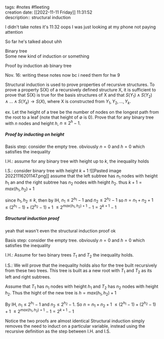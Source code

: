tags: #notes #fleeting  
creation date: [[2022-11-11 Friday]] 11:31:52  
description:: structural induction

I didn't take notes it's 11:32 oops I was just looking at my phone not paying attention

So far he's talked about uhh  
  
Binary tree  
Some new kind of induction or something

Proof by induction ab binary tree



Nov. 16: writing these notes now bc i need them for hw 9

Structural induction is used to prove properties of recursive structures. To prove a property S(X) of a recursively defined structure X, it is sufficient to prove that S(X) is true for the basis structures of X and that $S(Y_1) \wedge S(Y_2) \wedge \ldots \wedge S(Y_k) \rightarrow S(X)$, where X is constructed from $Y_1, Y_2, \ldots, Y_k$.

ex. Let the height of a tree be the number of nodes on the longest path from the root to a leaf (note that height of $\emptyset$ is 0). Prove that for any binary tree with $n$ nodes and height $h$, $n \leq 2^h - 1$.

##### Proof by inducting on height
Basis step: consider the empty tree. obviously $n = 0$ and $h = 0$ which satisfies the inequality

I.H.: assume for any binary tree with height up to $k$, the inequality holds

I.S.: consider binary tree with height $k + 1$
![[Pasted image 20221116201147.png]]
assume that the left subtree has $n_1$ nodes with height $h_1$ an and the right subtree has $n_2$ nodes with height $h_2$. thus $k + 1 = max(h_1, h_2) + 1$

since $h_1, h_2 \leq k$, then by IH, $n_1 \leq 2^{h_1} - 1$ and $n_2 \leq 2^{h_2} - 1$
so $n = n_1 + n_2 + 1$
$\leq ( 2^{h_1} - 1) + ( 2^{h_2} - 1) + 1$
$\leq 2^{max(h_1, h_2) + 1} - 1 = 2^{k+1} - 1$


##### Structural induction proof
yeah that wasn't even the structural induction proof ok

Basis step: consider the empty tree. obviously $n = 0$ and $h = 0$ which satisfies the inequality

I.H.: Assume for two binary trees $T_1$ and $T_2$ the inequality holds.

I.S.: We will prove that the inequality holds also for the tree built recursively from these two trees. This tree is built as a new root with $T_1$ and $T_2$ as its left and right subtrees.

Assume that $T_1$ has $n_1$ nodes with height $h_1$ and $T_2$ has $n_2$ nodes with height $h_2$. Thus the hight of the new tree is $h = max(h_1, h_2) + 1$

By IH, $n_1 \leq 2^{h_1} - 1$ and $n_2 \leq 2^{h_2} - 1$.
So $n = n_1 + n_2 + 1$
$\leq ( 2^{h_1} - 1) + ( 2^{h_2} - 1) + 1$
$\leq 2^{max(h_1, h_2) + 1} - 1 = 2^{k+1} - 1$


Notice the two proofs are almost identical
Structural induction simply removes the need to induct on a particular variable, instead using the recursive definition as the step between I.H. and I.S.